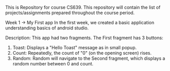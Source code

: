 This is Repository for course CS639.
This repository will contain the list of projects/assignments prepared throughout the course period.

Week 1 -> My First app
In the first week, we created a basic application understanding basics of android studio.

Description:
This app had two fragments. 
The First fragment has 3 buttons:
1. Toast: Displays a "Hello Toast" message as in small popup.
2. Count: Repeatedly, the count of "0" (on the opening screen) rises.
3. Random: Random will navigate to the Second fragment, which displays a random number between 0 and count.